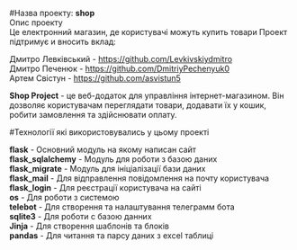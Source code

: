 #Назва проекту: **shop**<br/>
Опис проекту<br/> Це електронний магазин, де користувачі можуть купить товари 
Проект підтримує и вносить вклад:<br/>

Дмитро Левківський - https://github.com/Levkivskiydmitro<br/>
Дмитро Печенюк - https://github.com/DmitriyPechenyuk0<br/>
Артем Свістун - https://github.com/asvistun5<br/>

**Shop Project** - це веб-додаток для управління інтернет-магазином. Він дозволяє користувачам переглядати товари, додавати їх у кошик, 
робити замовлення та здійснювати оплату.

#Технології які використовувались у цьому проекті<br/>

**flask** - Основний модуль на якому написан сайт<br/>
**flask_sqlalchemy** - Модуль для роботи з базою даних<br/>
**flask_migrate** - Модуль для ініціалізації бази даних<br/>
**flask_mail** - Для відправлення повідомлення на почту користувача<br/>
**flask_login** - Для реєстрації користувача на сайті<br/>
**os** - Для роботи з системою<br/>
**telebot** - Для створення та налаштування телеграмм бота<br/>
**sqlite3** - Для роботи с базою данних<br/>
**Jinja** -  Для створення шаблонів та блоків<br/>
**pandas** - Для читання та парсу даних з excel таблиці<br/>
